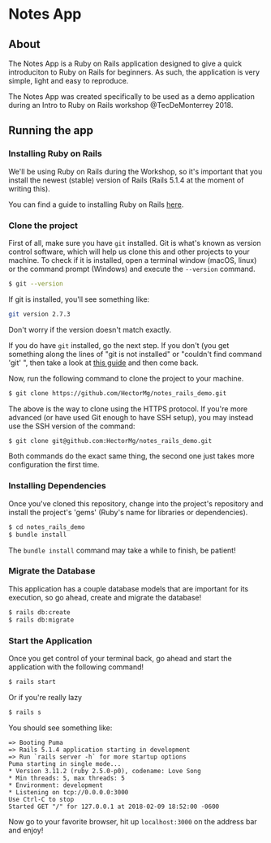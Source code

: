 # Notes App

## About

The Notes App is a Ruby on Rails application designed to give a quick
introduciton to Ruby on Rails for beginners. As such, the application is
very simple, light and easy to reproduce.

The Notes App was created specifically to be used as a demo application
during an Intro to Ruby on Rails workshop @TecDeMonterrey 2018.

## Running the app


### Installing Ruby on Rails

We'll be using Ruby on Rails during the Workshop, so it's important that you install the newest (stable) version of Rails (Rails 5.1.4 at the moment of writing this).

You can find a guide to installing Ruby on Rails [here](http://guides.rubyonrails.org/getting_started.html).

### Clone the project

First of all, make sure you have `git` installed. Git is what's known as version control software, which will help us clone this and other projects to your machine.  To check if it is installed, open a terminal window (macOS, linux) or the command prompt (Windows) and execute the `--version` command. 

```bash
$ git --version
```

If git is installed, you'll see something like:

```bash
git version 2.7.3
```

Don't worry if the version doesn't match exactly.

If you do have `git` installed, go the next step. If you don't (you get something along the lines of "git is not installed" or "couldn't find command 'git' ", then take a look at [this guide](https://gist.github.com/derhuerst/1b15ff4652a867391f03) and then come back.

Now, run the following command to clone the project to your machine.

```bash
$ git clone https://github.com/HectorMg/notes_rails_demo.git
```

The above is the way to clone using the HTTPS protocol. If you're more advanced (or have used Git enough to have SSH setup), you may instead use the SSH version of the command:

```bash
$ git clone git@github.com:HectorMg/notes_rails_demo.git
```

Both commands do the exact same thing, the second one just takes more configuration the first time.

### Installing Dependencies

Once you've cloned this repository, change into the project's repository and install the project's 'gems' (Ruby's name for libraries or dependencies).

```bash
$ cd notes_rails_demo
$ bundle install
```

The `bundle install` command may take a while to finish, be patient!

### Migrate the Database

This application has a couple database models that are important for its execution, so go ahead, create and migrate the database!

```bash
$ rails db:create
$ rails db:migrate
```

### Start the Application

Once you get control of your terminal back, go ahead and start the application with the following command!

```bash
$ rails start
```

Or if you're really lazy

```bash
$ rails s
```

You should see something like:

```
=> Booting Puma
=> Rails 5.1.4 application starting in development 
=> Run `rails server -h` for more startup options
Puma starting in single mode...
* Version 3.11.2 (ruby 2.5.0-p0), codename: Love Song
* Min threads: 5, max threads: 5
* Environment: development
* Listening on tcp://0.0.0.0:3000
Use Ctrl-C to stop
Started GET "/" for 127.0.0.1 at 2018-02-09 18:52:00 -0600
```

Now go to your favorite browser, hit up `localhost:3000` on the address bar and enjoy!





